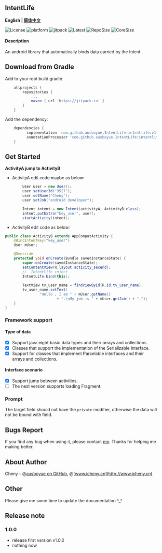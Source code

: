 

## IntentLife 

**English | [简体中文](./README.cn.md)**

![License](https://img.shields.io/github/license/ausboyue/IntentLife.svg) ![platform](https://img.shields.io/badge/platform-android-green.svg) ![jitpack](https://jitpack.io/v/ausboyue/IntentLife.svg) ![Latest](https://img.shields.io/badge/Latest-1.0.0-brightgreen.svg) ![RepoSize](https://img.shields.io/badge/RepoSize-143KB-blue.svg) ![CoreSize](https://img.shields.io/badge/CoreSize-16KB-blue.svg)


#### Description

An android library that automatically binds data carried by the Intent.

## Download from Gradle

Add to your root build.gradle:
```groovy
    allprojects {
        repositories {
            ...
            maven { url 'https://jitpack.io' }
        }
    }
```

Add the dependency:
```groovy
    dependencies {
          implementation 'com.github.ausboyue.IntentLife:intentlife:v1.0.0'
          annotationProcessor 'com.github.ausboyue.IntentLife:intentlife_compiler:v1.0.0'
    }
```


## Get Started

**ActivityA jump to ActivityB**

- ActivityA edit code maybe as below:

```java
        User user = new User();
        user.setUserId("9527");
        user.setName("Cheny");
        user.setJob("android developer");

        Intent intent = new Intent(activityA, ActivityB.class);
        intent.putExtra("key_user", user);
        startActivity(intent);
```

- ActivityB edit code as below:

``` java
public class ActivityB extends AppCompatActivity {
    @BindIntentKey("key_user")
    User mUser;

    @Override
    protected void onCreate(Bundle savedInstanceState) {
        super.onCreate(savedInstanceState);
        setContentView(R.layout.activity_secend);
        //  IntentLife inject
        IntentLife.bind(this);
        
        TextView tv_user_name = findViewById(R.id.tv_user_name);
        tv_user_name.setText(
                "Hello , I am " + mUser.getName()
                        + ".\nMy job is " + mUser.getJob() + ".");
    }
}
```


### Framework support

#### Type of data 

- [x] Support java eight basic data types and their arrays and collections.
- [x] Classes that support the implementation of the Serializable interface.
- [x] Support for classes that implement Parcelable interfaces and their arrays and collections.

#### Interface scenario

- [x] Support jump between activities.
- [ ] The next version supports loading Fragment.

### Prompt

The target field should not have the `private` modifier, otherwise the data will not be bound with field.

## Bugs Report

If you find any bug when using it, please contact [me](mailto:ausboyue@qq.com). Thanks for helping me making better.

## About Author

Cheny - @[ausboyue on GitHub](https://github.com/ausboyue/), @[www.icheny.cn](http://www.icheny.cn)

## Other

Please give me some time to update the documentation ^_^

## Release note

### 1.0.0
 - release first version v1.0.0 
 - nothing now

